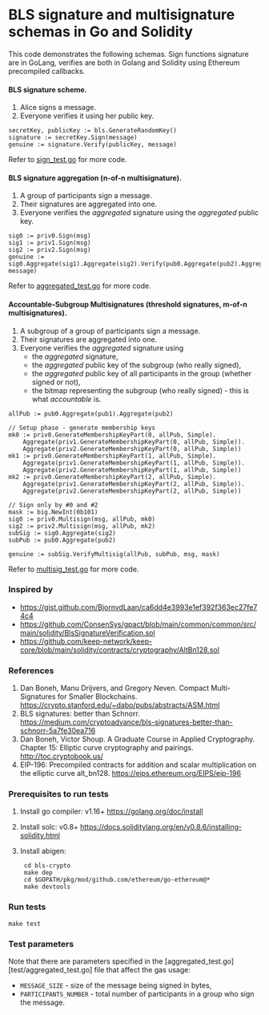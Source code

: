 # BLS signature and multisignature schemas in Go and Solidity

This code demonstrates the following schemas. Sign functions signature are in GoLang,
verifies are both in Golang and Solidity using Ethereum precompiled callbacks.

#### BLS signature scheme.
1. Alice signs a message.
2. Everyone verifies it using her public key.

```golang
secretKey, publicKey := bls.GenerateRandomKey()
signature := secretKey.Sign(message)
genuine := signature.Verify(publicKey, message)
```

Refer to [sign_test.go](test/sign_test.go) for more code.


#### BLS signature aggregation (n-of-n multisignature).
1. A group of participants sign a message.
2. Their signatures are aggregated into one.
3. Everyone verifies the *aggregated* signature using the *aggregated* public key.

```golang
sig0 := priv0.Sign(msg)
sig1 := priv1.Sign(msg)
sig2 := priv2.Sign(msg)
genuine := sig0.Aggregate(sig1).Aggregate(sig2).Verify(pub0.Aggregate(pub2).Aggregate(pub1), message)
```

Refer to [aggregated_test.go](test/aggregated_test.go) for more code.


#### Accountable-Subgroup Multisignatures (threshold signatures, m-of-n multisignatures).
1. A subgroup of a group of participants sign a message.
2. Their signatures are aggregated into one.
3. Everyone verifies the *aggregated* signature using
   * the *aggregated* signature,
   * the *aggregated* public key of the subgroup (who really signed),
   * the *aggregated* public key of all participants in the group (whether signed or not),
   * the bitmap representing the subgroup (who really signed) - this is what *accountable* is.

```golang
allPub := pub0.Aggregate(pub1).Aggregate(pub2)

// Setup phase - generate membership keys
mk0 := priv0.GenerateMembershipKeyPart(0, allPub, Simple).
    Aggregate(priv1.GenerateMembershipKeyPart(0, allPub, Simple)).
    Aggregate(priv2.GenerateMembershipKeyPart(0, allPub, Simple))
mk1 := priv0.GenerateMembershipKeyPart(1, allPub, Simple).
    Aggregate(priv1.GenerateMembershipKeyPart(1, allPub, Simple)).
    Aggregate(priv2.GenerateMembershipKeyPart(1, allPub, Simple))
mk2 := priv0.GenerateMembershipKeyPart(2, allPub, Simple).
    Aggregate(priv1.GenerateMembershipKeyPart(2, allPub, Simple)).
    Aggregate(priv2.GenerateMembershipKeyPart(2, allPub, Simple))

// Sign only by #0 and #2
mask := big.NewInt(0b101)
sig0 := priv0.Multisign(msg, allPub, mk0)
sig2 := priv2.Multisign(msg, allPub, mk2)
subSig := sig0.Aggregate(sig2)
subPub := pub0.Aggregate(pub2)

genuine := subSig.VerifyMultisig(allPub, subPub, msg, mask)
```

Refer to [multisig_test.go](test/multisig_test.go) for more code.


### Inspired by

* https://gist.github.com/BjornvdLaan/ca6dd4e3993e1ef392f363ec27fe74c4
* https://github.com/ConsenSys/gpact/blob/main/common/common/src/main/solidity/BlsSignatureVerification.sol
* https://github.com/keep-network/keep-core/blob/main/solidity/contracts/cryptography/AltBn128.sol


### References

1. Dan Boneh, Manu Drijvers, and Gregory Neven.
   Compact Multi-Signatures for Smaller Blockchains.
   https://crypto.stanford.edu/~dabo/pubs/abstracts/ASM.html
2. BLS signatures: better than Schnorr.
   https://medium.com/cryptoadvance/bls-signatures-better-than-schnorr-5a7fe30ea716
3. Dan Boneh, Victor Shoup.
   A Graduate Course in Applied Cryptography.
   Chapter 15: Elliptic curve cryptography and pairings.
   http://toc.cryptobook.us/
4. EIP-196: Precompiled contracts for addition and scalar multiplication on
   the elliptic curve alt_bn128.
   https://eips.ethereum.org/EIPS/eip-196


### Prerequisites to run tests

1. Install go compiler: v1.16+ https://golang.org/doc/install

2. Install solc: v0.8+ https://docs.soliditylang.org/en/v0.8.6/installing-solidity.html

3. Install abigen:

        cd bls-crypto
        make dep
        cd $GOPATH/pkg/mod/github.com/ethereum/go-ethereum@*
        make devtools


### Run tests

    make test


### Test parameters

Note that there are parameters specified in the
[aggregated_test.go][test/aggregated_test.go] file that affect the gas usage:

* `MESSAGE_SIZE` - size of the message being signed in bytes,
* `PARTICIPANTS_NUMBER` - total number of participants in a group who sign the message.

